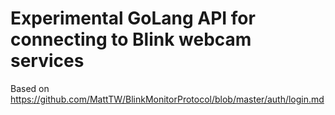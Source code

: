 Experimental GoLang API for connecting to Blink webcam services
===============================================================

Based on https://github.com/MattTW/BlinkMonitorProtocol/blob/master/auth/login.md
